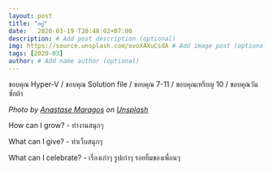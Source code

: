 ```yaml
---
layout: post
title: "อยู่"
date:   2020-03-19 T20:48:02+07:00
description: # Add post description (optional)
img: https://source.unsplash.com/ovoXAXuCsdA # Add image post (optional)
tags: [2020-03]
author: # Add name author (optional)
---
```

ขอบคุณ Hyper-V / ขอบคุณ Solution file / ขอบคุณ 7-11 / ขอบคุณเหรียญ 10 / ขอบคุณวันซักผ้า

*Photo by [Anastase Maragos](https://unsplash.com/@visualsbyroyalz) on [Unsplash](https://unsplash.com)*

<i class="fa fa-child" style="color:plum"></i>

How can I grow? - ทำงานสนุกๆ

What can I give? - ทำเว็บสนุกๆ

What can I celebrate? - เรื่องเก่าๆ รูปเก่าๆ รอยยิ้มของเพื่อนๆ
